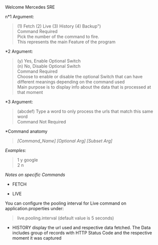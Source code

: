 Welcome Mercedes SRE

n*1 Argument:
>(1) Fetch (2) Live (3) History (4) Backup")  
> Command Required  
> Pick the number of the command to fire.  
> This represents the main Feature of the program


*2 Argument:
>(y) Yes, Enable Optional Switch  
>(n) No, Disable Optional Switch  
> Command Required  
> Choose to enable or disable the optional Switch that can have different meanings depending on the command used  
> Main purpose is to display info about the data that is processed at that moment

*3 Argument:
> (abcdef) Type a word to only process the urls that match this same word  
> Command Not Required


*Command anatomy
>_[Command_Name] [Optional Arg] [Subset Arg]_

*Examples*:
> 1 y google  
> 2 n


*Notes on specific Commands*

- FETCH


- LIVE

You can configure the pooling interval for Live command on application.properties under:
>live.pooling.interval (default value is 5 seconds)

- HISTORY
    display the url used and respective data fetched.
    The Data includes group of records with HTTP Status Code and the respective moment it was captured



